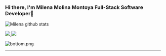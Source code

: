 ### Hi there, I'm Milena Molina Montoya Full-Stack Software Developer👋


![Milena github stats](https://github-readme-stats.vercel.app/api?username=MIlenaMontoya&hide=contribs,prs&count_private=true&show_icons=true)

<a href="https://github.com/MIlenaMontoya">
  <img src="https://img.shields.io/github/followers/MIlenaMontoya">
</a>
<a href="https://github.com/MIlenaMontoya">
   <img src="https://komarev.com/ghpvc/?username=MIlenaMontoya">
</a>

![bottom.png](https://raw.githubusercontent.com/MIlenaMontoya/FigureBed/master/img/readme-bottom.png)

---
